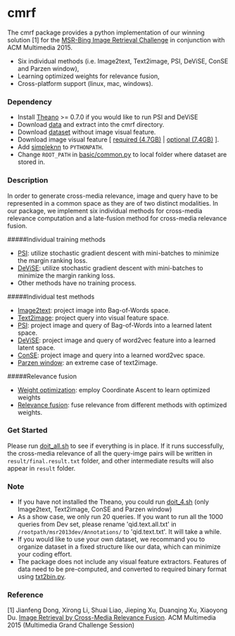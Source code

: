 # cmrf


The cmrf package provides a python implementation of our winning solution [1] for the [MSR-Bing Image Retrieval Challenge](http://research.microsoft.com/en-US/projects/irc/) in conjunction with ACM Multimedia 2015.
* Six individual methods (i.e. Image2text, Text2image, PSI, DeViSE, ConSE and Parzen window),
* Learning optimized weights for relevance fusion,
* Cross-platform support (linux, mac, windows).


### Dependency
* Install [Theano](http://deeplearning.net/software/theano/install.html#install) >= 0.7.0 if you would like to run PSI and DeViSE
* Download [data](http://) and extract into the cmrf directory.
* Download [dataset](http://www.mmc.ruc.edu.cn/research/irc2015/data/rucmmc_irc2015_data.tar.gz) without image visual feature.
* Download image visual feature [ [required (4.7GB)](http://www.mmc.ruc.edu.cn/research/irc2015/data/rucmmc_irc2015_required_feature.tar.gz) | [optional (7.4GB)](http://www.mmc.ruc.edu.cn/research/irc2015/data/rucmmc_irc2015_optional_feature.tar.gz) ].
* Add [simpleknn](simpleknn) to `PYTHONPATH`.
* Change `ROOT_PATH` in [basic/common.py](basic/common.py) to local folder where dataset are stored in.



### Description
In order to generate cross-media relevance, image and query have to be represented in a common space as they are of two distinct modalities. In our package, we implement six individual methods for cross-media relevance computation and a late-fusion method for cross-media relevance fusion.


#####Individual training methods
* [PSI](model/psi_model.py):  utilize stochastic gradient descent with mini-batches to minimize the margin ranking loss.
* [DeViSE](model/devise_model.py):  utilize stochastic gradient descent with mini-batches to minimize the margin ranking loss.
* Other methods have no training process.

#####Individual test methods
* [Image2text](image2text.py): project image into Bag-of-Words space.
* [Text2image](text2image.py): project query into visual feature space.
* [PSI](psi.py):  project image and query of Bag-of-Words into a learned latent space.
* [DeViSE](devise.py):  project image and query of word2vec feature into a learned latent space.
* [ConSE](conse.py):  project image and query into a learned word2vec space.
* [Parzen window](parzenWindow.py): an extreme case of text2image.

#####Relevance fusion
* [Weight optimization](weightOptimization.py): employ Coordinate Ascent to learn optimized weights
* [Relevance fusion](relevanceFusion.py): fuse relevance from different methods with optimized weights.



### Get Started
Please run [doit_all.sh](doit_all.sh) to see if everything is in place.
If it runs successfully, the cross-media relevance of all the query-imge pairs will be written in `result/final.result.txt` folder, and other intermediate results will also appear in `result` folder.


### Note
* If you have not installed the Theano, you could run [doit_4.sh](doit_4.sh) (only Image2text, Text2image, ConSE and Parzen window)
* As a show case, we only run 20 queries. If you want to run all the 1000 queries from Dev set, please rename  'qid.text.all.txt' in `/rootpath/msr2013dev/Annotations/` to 'qid.text.txt'. It will take a while.
* If you would like to use your own dataset, we recommand you to organize dataset in a fixed structure like our data, which can minimize your coding effort.
* The package does not include any visual feature extractors. Features of data need to be pre-computed, and converted to required binary format using [txt2bin.py](simpleknn/txt2bin.py).


### Reference

[1] Jianfeng Dong, Xirong Li, Shuai Liao, Jieping Xu, Duanqing Xu, Xiaoyong Du. [Image Retrieval by Cross-Media Relevance Fusion](http://www.mmc.ruc.edu.cn/research/irc2015/p173-dong.pdf). ACM Multimedia 2015 (Multimedia Grand Challenge Session)
